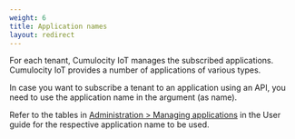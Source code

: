 ```yaml
---
weight: 6
title: Application names
layout: redirect
---
```


For each tenant, Cumulocity IoT manages the subscribed applications. Cumulocity IoT provides a number of applications of various types.

In case you want to subscribe a tenant to an application using an API, you need to use the application name in the argument (as name).

Refer to the tables in [Administration > Managing applications](/users-guide/administration#managing-applications) in the User guide for the respective application name to be used.
